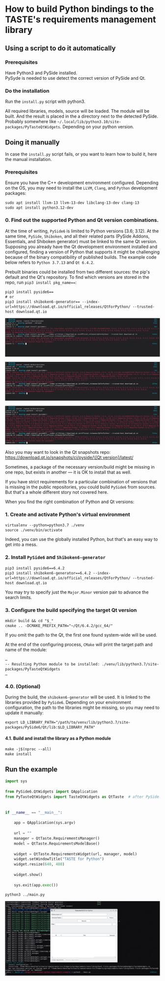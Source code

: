 # How to build Python bindings to the TASTE's requirements management library

## Using a script to do it automatically

### Prerequisites

Have Python3 and PySide installed.  
PySyde is needed to use detect the correct version of PySide and Qt.

### Do the installation

Run the `install.py` script with python3.

All required libraries, models, source will be loaded. The module will be built. And the result is placed in the a directory next to the detected PySide. Probably somewhere like `~/.local/lib/python3.10/site-packages/PyTasteQtWidgets`. Depending on your python version.


## Doing it manually

In case the `install.py` script fails, or you want to learn how to build it, here the manual installation.

### Prerequisites

Ensure you have the C++ development environment configured. Depending on the OS, you may need to install the `LLVM`, `Clang`, and `Python` development packages:

```shell
sudo apt install llvm-13 llvm-13-dev libclang-13-dev clang-13
sudo apt install python3.12-dev
```

### 0. Find out the supported Python and Qt version combinations.

At the time of writing, `PySide6` is limited to Python versions [3.6; 3.12). At the same time, `PySide`, `Shiboken`, and all their related parts (PySide Addons, Essentials, and Shiboken generator) must be linked to the same Qt version. Supposing you already have the Qt development environment installed and configured, finding a version of Python that supports it might be challenging because of the binary compatibility of published builds. The example code below refers to `Python 3.7.13` and `Qt 6.4.2`.

Prebuilt binaries could be installed from two different sources: the pip's default and the Qt's repository. To find which versions are stored in the repo, run `pip3 install pkg_name==`:

```shell
pip3 install pyside6==
# or
pip3 install shiboken6-generator== --index-url=https://download.qt.io/official_releases/QtForPython/ --trusted-host download.qt.io
```

![result](./.readme-img/readme-pip-versions-3.7.png)

![result](./.readme-img/readme-pip-versions-3.10.png)

![result](./.readme-img/readme-pip-versions-3.12.png)

Also you may want to look in the Qt snapshots repo: [https://download.qt.io/snapshots/ci/pyside/\[Qt version\]/latest/](https://download.qt.io/snapshots/ci/pyside/6.6/latest/pyside6/)

Sometimes, a package of the necessary version/build might be missing in one repo, but exists in another — it is OK to install that as well.

If you have strict requirements for a particular combination of versions that is missing in the public repositories, you could build `PySide6` from sources. But that's a whole different story not covered here.

When you find the right combination of Python and Qt versions:

### 1. Create and activate Python's virtual environment

```shell
virtualenv --python=python3.7 ./venv
source ./venv/bin/activate
```

Indeed, you can use the globally installed Python, but that's an easy way to get into a mess.

### 2. Install `PySide6` and `Shiboken6-generator`

```shell
pip3 install pyside6==6.4.2
pip3 install shiboken6-generator==6.4.2 --index-url=https://download.qt.io/official_releases/QtForPython/ --trusted-host download.qt.io
```

You may try to specify just the `Major.Minor` version pair to advance the search limits.

### 3. Configure the build specifying the target Qt version

```shell
mkdir build && cd "$_"
cmake .. -DCMAKE_PREFIX_PATH="~/Qt/6.4.2/gcc_64/"
```

If you omit the path to the Qt, the first one found system-wide will be used.

At the end of the configuring process, `CMake` will print the target path and name of the module:

```shell
…
-- Resulting Python module to be installed: ./venv/lib/python3.7/site-packages/PyTasteQtWidgets
…
```

### 4.0. (Optional)

During the build, the `shiboken6-generator` will be used. It is linked to the libraries provided by `PySide6`. Depending on your environment configuration, the path to the libraries might be missing, so you may need to update it manually:
```shell
export LD_LIBRARY_PATH="/path/to/venv/lib/python3.7/site-packages/PySide6/Qt/lib:$LD_LIBRARY_PATH"
```

#### 4.1. Build and install the library as a Python module

```shell
make -j$(nproc --all)
make install
```

## Run the example

```python
import sys

from PySide6.QtWidgets import QApplication
from PyTasteQtWidgets import TasteQtWidgets as QtTaste  # after PySide!


if __name__ == "__main__":

    app = QApplication(sys.argv)

    url = ""
    manager = QtTaste.RequirementsManager()
    model = QtTaste.RequirementsModelBase()

    widget = QtTaste.RequirementsWidget(url, manager, model)
    widget.setWindowTitle("TASTE for Python")
    widget.resize(640, 480)    

    widget.show()

    sys.exit(app.exec())
```

```shell
python3 ../main.py
```
![result](./.readme-img/readme-res.png)
